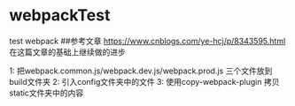 # webpackTest
test webpack
##参考文章
https://www.cnblogs.com/ye-hcj/p/8343595.html 
在这篇文章的基础上继续做的进步

1: 把webpack.common.js/webpack.dev.js/webpack.prod.js 
三个文件放到build文件夹
2: 引入config文件夹中的文件
3: 使用copy-webpack-plugin 拷贝 static文件夹中的内容
